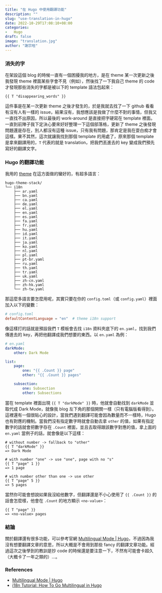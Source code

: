 ```yaml
---
title: "在 Hugo 中使用翻譯功能"
description: ""
slug: "use-translation-in-hugo"
date: 2022-10-29T17:08:10+08:00
categories:
-   Hugo
draft: false
image: "translation.jpg"
author: "謝宗晅"
---
```


### 消失的字

在架設這個 blog 的時候一直有一個困擾我的地方，是在 theme 某一次更新之後我發現 theme 裡面某些字會不見（例如），然後找了一下我自己 theme 的 code 才發現那些消失的字都是被以下的 template 語法包起來：
```
{{ T "disappearing_words" }}
```

這件事是在某一次更新 theme 之後才發生的，於是我就去找了一下 github 看看有沒有人有一樣的 issue，結果沒有，我想應該是我做了什麼不對的事情，但我又一直找不出原因，所以最後的 work-around 是直接把字硬寫在 template 裡面。一直到前陣子我下定決心要來好好整理一下這個部落格，更新了 theme 之後發現問題還是存在，別人都沒有這種 issue，只有我有問題，那肯定是我在耍白痴才會這樣。果不其然，這次就讓我找到那個 template 的用處了，原來那個 template 是拿來翻譯用的，`T` 代表的就是 translation，把我們丟進去的 key 變成我們預先寫好的翻譯文字。

### Hugo 的翻譯功能

我用的 [theme](https://github.com/CaiJimmy/hugo-theme-stack) 在這方面做的蠻好的，有超多語言：
```
hugo-theme-stack/
└── i18n
    ├── ar.yaml
    ├── bn.yaml
    ├── ca.yaml
    ├── de.yaml
    ├── el.yaml
    ├── en.yaml
    ├── es.yaml
    ├── fa.yaml
    ├── fr.yaml
    ├── hu.yaml
    ├── id.yaml
    ├── it.yaml
    ├── ja.yaml
    ├── ko.yaml
    ├── nl.yaml
    ├── pl.yaml
    ├── pt-br.yaml
    ├── ru.yaml
    ├── th.yaml
    ├── tr.yaml
    ├── uk.yaml
    ├── zh-cn.yaml
    ├── zh-hk.yaml
    └── zh-tw.yaml
```
那這麼多語言要怎麼用呢，其實只要在你的 `config.toml`（或 `config.yaml`）裡面加入以下的變數：
```toml
# config.toml
defaultContentLanguage = "en"  # theme i18n support
```
像這樣打的話就是預設我們 `T` 模板會去找 `i18n` 資料夾底下的 `en.yaml`，找到我們傳進去的 key，再把他翻譯成我們想要的東西。以 `en.yaml` 為例：
```yaml
# en.yaml
darkMode:
    other: Dark Mode

list:
    page:
        one: "{{ .Count }} page"
        other: "{{ .Count }} pages"

    subsection:
        one: Subsection
        other: Subsections
```
當在 template 裡面出現 `{{ T "darkMode" }}` 時，他就會自動找到 `darkMode` 並取代成 Dark Mode，就像我 blog 左下角的那個開關一樣（只有電腦版看得到）。這裡還有一個很貼心的設計，當我們遇到翻譯可能會因為數量而不一樣時，Hugo 也有對應的機制。當我們沒有指定數字時就會自動去拿 `other` 的值，如果有指定數字的話就會把數字存在 `.Count` 裡面，並且去取得跟該數字對應的值，拿上面的 `en.yaml` 當例子的話，就會像是以下這樣：
```
# without number -> fallback to "other"
{{ T "darkMode" }}
=> Dark Mode

# with number "one" -> use "one", page with no "s"
{{ T "page" 1 }}
=> 1 page

# with number other than one -> use other
{{ T "page" 5 }}
=> 5 pages
```
當然你可能會想說如果我沒給他數字，但翻譯還是不小心使用了 `{{ .Count }}` 的話會怎麼樣，他會在 `.Count` 的地方顯示 `<no-value>`：
```
{{ T "page" }}
=> <no-value> pages
```

### 結論

關於翻譯還有很多功能，可以參考官網 [Multilingual Mode | Hugo](https://gohugo.io/content-management/multilingual/)，不過因為我沒有想要翻譯文章的意思，所以大概是不會用到那些 fancy 的翻譯文章功能。經過這次之後學到的教訓是抄 code 的時候還是要注意一下，不然有可能會卡超久（大概卡了一年之類的）...。

### References

* [Multilingual Mode | Hugo](https://gohugo.io/content-management/multilingual/)
* [i18n Tutorial: How To Go Multilingual in Hugo](https://phrase.com/blog/posts/i18n-tutorial-how-to-go-multilingual-with-hugo/)
